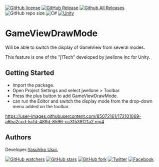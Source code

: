 [![GitHub license](https://img.shields.io/github/license/jwellone/GameViewDrawMode.svg?style=plastic)](https://github.com/jwellone/GameViewDrawMode/blob/main/LICENSE)
[![GitHub Release](https://img.shields.io/github/v/release/jwellone/GameViewDrawMode.svg?style=plastic)](https://GitHub.com/jwellone/GameViewDrawMode/releases/latest)
[![Github All Releases](https://img.shields.io/github/downloads/jwellone/GameViewDrawMode/total?color=blue&style=plastic)](https://GitHub.com/jwellone/GameViewDrawMode/releases)
![GitHub repo size](https://img.shields.io/github/repo-size/jwellone/GameViewDrawMode?label=size&style=plastic)
![C#](https://img.shields.io/badge/C%23-239120?logo=c-sharp&style=plastic)
[![Unity](https://img.shields.io/badge/Unity-100000?logo=unity&style=plastic)](https://unity.com)


# GameViewDrawMode
Will be able to switch the display of GameView from several modes.

This feature is one of the "j1Tech" developed by jwellone Inc for Unity.


## Getting Started
- Import the package.
- Open Project Settings and select jwellone > Toolbar.
- Press the plus button to add GameViewDrawMode.
- can run the Editor and switch the display mode from the drop-down menu added on the toolbar.

https://user-images.githubusercontent.com/85072161/172101069-a6ba2ccd-5cfd-489d-8596-cc31539f21a2.mp4

## Authors
Developer:[Yasuhiko Usui.](https://github.com/UsuiYasuhiko-jw1)


[![GitHub watchers](https://img.shields.io/github/watchers/jwellone/GameViewDrawMode.svg?style=social&label=Watch)](https://GitHub.com/jwellone/GameViewDrawMode/watchers/)
[![GitHub stars](https://img.shields.io/github/stars/jwellone/GameViewDrawMode.svg?style=social&label=Stars)](https://GitHub.com/jwellone/GameViewDrawMode/stargazers)
[![GitHub fork](https://img.shields.io/github/forks/jwellone/GameViewDrawMode.svg?style=social&label=Fork)](https://GitHub.com/jwellone/GameViewDrawMode/network/members)
[![Twitter](https://img.shields.io/twitter/follow/jwellone?label=Twitter&logo=twitter&style=social)](http://twitter.com/jwellone)
[![Facebook](https://img.shields.io/badge/Facebook-1877F2?style=for-the-badge&logo=facebook&logoColor=white&style=plastic)](https://www.facebook.com/jwellone)

